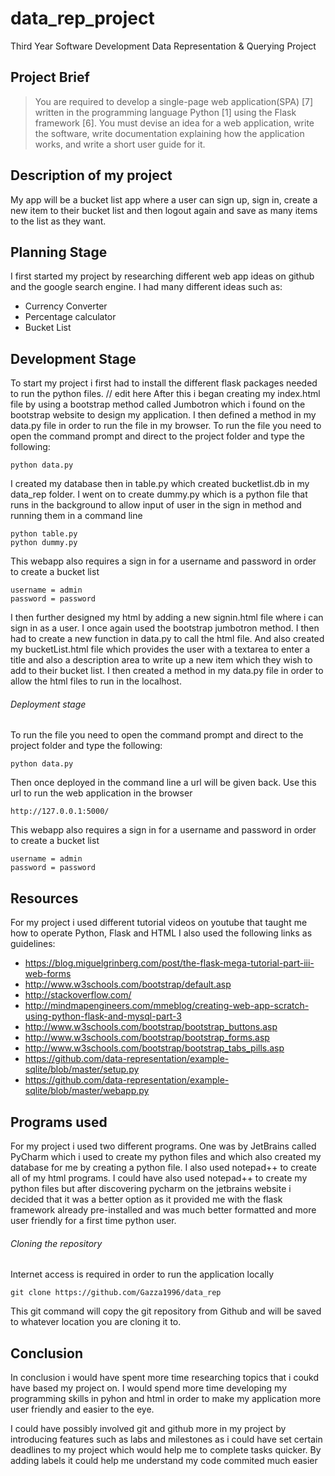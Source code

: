 # data_rep_project
Third Year Software Development Data Representation &amp; Querying Project

## Project Brief 
> You are required to develop a single-page web application(SPA) [7] written
in the programming language Python [1] using the Flask framework [6].
You must devise an idea for a web application, write the software, write
documentation explaining how the application works, and write a short user
guide for it.

## Description of my project 
My app will be a bucket list app where a user can sign up, sign in, create a new item to their bucket list and then logout again and save as many items to the list as they want.

## Planning Stage 
I first started my project by researching different web app ideas on github and the google search engine. I had many different ideas such as: 
- Currency Converter
- Percentage calculator
- Bucket List

## Development Stage 
To start my project i first had to install the different flask packages needed to run the python files.
// edit here
After this i began creating my index.html file by using a bootstrap method called Jumbotron which i found on the bootstrap website to design my application. I then defined a method in my data.py file in order to run the file in my browser. To run the file you need to open the command prompt and direct to the project folder and type the following: 
```
python data.py
```

I created my database then in table.py which created bucketlist.db in my data_rep folder. I went on to create dummy.py which is a python file that runs in the background to allow input of user in the sign in method and running them in a command line
```
python table.py
python dummy.py
```
This webapp also requires a sign in for a username and password in order to create a bucket list
```
username = admin
password = password
```

I then further designed my html by adding a new signin.html file where i can sign in as a user. I once again used the bootstrap jumbotron method. I then had to create a new function in data.py to call the html file. And also created my bucketList.html file which provides the user with a textarea to enter a title and also a description area to write up a new item which they wish to add to their bucket list. I then created a method in my data.py file in order to allow the html files to run in the localhost.

###### Deployment stage
To run the file you need to open the command prompt and direct to the project folder and type the following: 
```
python data.py
```
Then once deployed in the command line a url will be given back. Use this url to run the web application in the browser
```
http://127.0.0.1:5000/
```
This webapp also requires a sign in for a username and password in order to create a bucket list
```
username = admin
password = password
```

## Resources 
For my project i used different tutorial videos on youtube that taught me how to operate Python, Flask and HTML
I also used the following links as guidelines:																
- https://blog.miguelgrinberg.com/post/the-flask-mega-tutorial-part-iii-web-forms												
- http://www.w3schools.com/bootstrap/default.asp																
- http://stackoverflow.com/ 																																			
- http://mindmapengineers.com/mmeblog/creating-web-app-scratch-using-python-flask-and-mysql-part-3	      
- http://www.w3schools.com/bootstrap/bootstrap_buttons.asp                                                      
- http://www.w3schools.com/bootstrap/bootstrap_forms.asp
- http://www.w3schools.com/bootstrap/bootstrap_tabs_pills.asp
- https://github.com/data-representation/example-sqlite/blob/master/setup.py
- https://github.com/data-representation/example-sqlite/blob/master/webapp.py

## Programs used 
For my project i used two different programs. One was by JetBrains called PyCharm which i used to create my python files and which also created my database for me by creating a python file.
I also used notepad++ to create all of my html programs. I could have also used notepad++ to create my python files but after discovering pycharm on the jetbrains website i decided that it was a better option as it provided me with the flask framework already pre-installed and was much better formatted and more user friendly for a first time python user.

###### Cloning the repository
Internet access is required in order to run the application locally
```
git clone https://github.com/Gazza1996/data_rep
```
This git command will copy the git repository from Github and will be saved to whatever location you are cloning it to.

## Conclusion 
In conclusion i would have spent more time researching topics that i coukd have based my project on. 
I would spend more time developing my programming skills in pyhon and html in order to make my application more user friendly and easier to the eye.

I could have possibly involved git and github more in my project by introducing features such as labs and milestones as i could have set certain deadlines to my project which would help me to complete tasks quicker. By adding labels it could help me understand my code commited much easier
